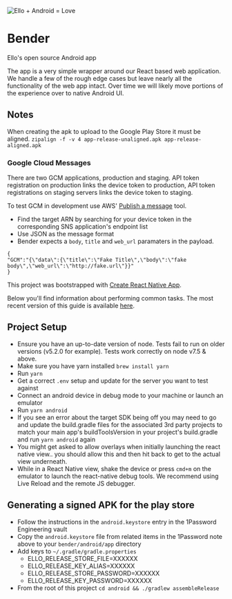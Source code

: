 ![Ello + Android = Love](https://cloud.githubusercontent.com/assets/12459/13925727/0dc96a7a-ef4f-11e5-9fb0-b23a73551e7f.jpg)

# Bender
Ello's open source Android app

The app is a very simple wrapper around our React based web application. We handle a few of the rough edge cases but leave nearly all the functionality of the web app intact. Over time we will likely move portions of the experience over to native Android UI.

## Notes

When creating the apk to upload to the Google Play Store it must be aligned.
`zipalign -f -v 4 app-release-unaligned.apk app-release-aligned.apk`

### Google Cloud Messages
There are two GCM applications, production and staging. API token registration on production links the device token to production, API token registrations on staging servers links the device token to staging.

To test GCM in development use AWS' [Publish a message](https://console.aws.amazon.com/sns/v2/home?region=us-east-1#/publish) tool.
* Find the target ARN by searching for your device token in the corresponding SNS application's endpoint list
* Use JSON as the message format
* Bender expects a `body`, `title` and `web_url` paramaters in the payload.
```
{
"GCM":"{\"data\":{\"title\":\"Fake Title\",\"body\":\"fake body\",\"web_url\":\"http://fake.url\"}}"
}
```

This project was bootstrapped with [Create React Native App](https://github.com/react-community/create-react-native-app).

Below you'll find information about performing common tasks. The most recent version of this guide is available [here](https://github.com/react-community/create-react-native-app/blob/master/react-native-scripts/template/README.md).

## Project Setup
* Ensure you have an up-to-date version of node. Tests fail to run on older versions (v5.2.0 for example). Tests work correctly on node v7.5 & above.
* Make sure you have yarn installed `brew install yarn`
* Run `yarn`
* Get a correct `.env` setup and update for the server you want to test against
* Connect an android device in debug mode to your machine or launch an emulator
* Run `yarn android`
* If you see an error about the target SDK being off you may need to go and
  update the build.gradle files for the associated 3rd party projects to match
  your main app's buildToolsVersion in your project's build.gradle and run `yarn
  android` again
* You might get asked to allow overlays when initially launching the react
  native view.. you should allow this and then hit back to get to the actual
  view underneath.
* While in a React Native view, shake the device or press `cmd+m` on the emulator
  to launch the react-native debug tools. We recommend using Live Reload and the
  remote JS debugger.

## Generating a signed APK for the play store
* Follow the instructions in the `android.keystore` entry in the 1Password Engineering vault
* Copy the `android.keystore` file from related items in the 1Password note above to your `bender/android/app` directory
* Add keys to `~/.gradle/gradle.properties`
  - ELLO_RELEASE_STORE_FILE=XXXXXX
  - ELLO_RELEASE_KEY_ALIAS=XXXXXX
  - ELLO_RELEASE_STORE_PASSWORD=XXXXXX
  - ELLO_RELEASE_KEY_PASSWORD=XXXXXX
* From the root of this project `cd android && ./gradlew assembleRelease`

